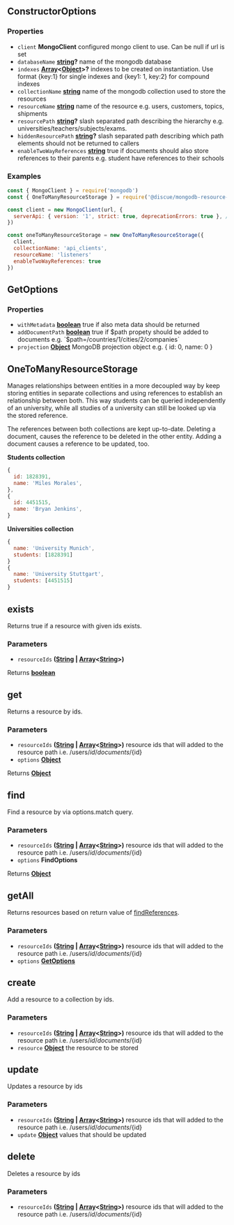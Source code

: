 <!-- Generated by documentation.js. Update this documentation by updating the source code. -->

## ConstructorOptions

### Properties

*   `client` **MongoClient** configured mongo client to use. Can be null if url is set
*   `databaseName` **[string][1]?** name of the mongodb database
*   `indexes` **[Array][2]<[Object][3]>?** indexes to be created on instantiation. Use format {key:1} for single indexes and {key1: 1, key:2} for compound indexes
*   `collectionName` **[string][1]** name of the mongodb collection used to store the resources
*   `resourceName` **[string][1]** name of the resource e.g. users, customers, topics, shipments
*   `resourcePath` **[string][1]?** slash separated path describing the hierarchy e.g. universities/teachers/subjects/exams.
*   `hiddenResourcePath` **[string][1]?** slash separated path describing which path elements should not be returned to callers
*   `enableTwoWayReferences` **[string][1]** true if documents should also store references to their parents e.g. student have references to their schools

### Examples

```javascript
const { MongoClient } = require('mongodb')
const { OneToManyResourceStorage } = require('@discue/mongodb-resource-client')

const client = new MongoClient(url, {
  serverApi: { version: '1', strict: true, deprecationErrors: true }, // https://www.mongodb.com/docs/manual/reference/stable-api/
})

const oneToManyResourceStorage = new OneToManyResourceStorage({
  client,
  collectionName: 'api_clients',
  resourceName: 'listeners'
  enableTwoWayReferences: true
})
```

## GetOptions

### Properties

*   `withMetadata` **[boolean][4]** true if also meta data should be returned
*   `addDocumentPath` **[boolean][4]** true if $path propety should be added to documents e.g. `$path=/countries/1/cities/2/companies`
*   `projection` **[Object][3]** MongoDB projection object e.g. { id: 0, name: 0 }

## OneToManyResourceStorage

Manages relationships between entities in a more decoupled way by keep storing
entities in separate collections and using references to establish an relationship
between both. This way students can be queried independently of an university,
while all studies of a university can still be looked up via the stored reference.

The references between both collections are kept up-to-date. Deleting a document,
causes the reference to be deleted in the other entity. Adding a document
causes a reference to be updated, too.

<strong>Students collection</strong>

```js
{
  id: 1828391,
  name: 'Miles Morales',
},
{
  id: 4451515,
  name: 'Bryan Jenkins',
}
```

<strong>Universities collection</strong>

```js
{
  name: 'University Munich',
  students: [1828391]
}
{
  name: 'University Stuttgart',
  students: [4451515]
}
```

## exists

Returns true if a resource with given ids exists.

### Parameters

*   `resourceIds` **([String][1] | [Array][2]<[String][1]>)**&#x20;

Returns **[boolean][4]**&#x20;

## get

Returns a resource by ids.

### Parameters

*   `resourceIds` **([String][1] | [Array][2]<[String][1]>)** resource ids that will added to the resource path i.e. /users/${id}/documents/${id}
*   `options` **[Object][3]**&#x20;

Returns **[Object][3]**&#x20;

## find

Find a resource by via options.match query.

### Parameters

*   `resourceIds` **([String][1] | [Array][2]<[String][1]>)** resource ids that will added to the resource path i.e. /users/${id}/documents/${id}
*   `options` **FindOptions**&#x20;

Returns **[Object][3]**&#x20;

## getAll

Returns resources based on return value of [findReferences][5].

### Parameters

*   `resourceIds` **([String][1] | [Array][2]<[String][1]>)** resource ids that will added to the resource path i.e. /users/${id}/documents/${id}
*   `options` **[GetOptions][6]**&#x20;

## create

Add a resource to a collection by ids.

### Parameters

*   `resourceIds` **([String][1] | [Array][2]<[String][1]>)** resource ids that will added to the resource path i.e. /users/${id}/documents/${id}
*   `resource` **[Object][3]** the resource to be stored

## update

Updates a resource by ids

### Parameters

*   `resourceIds` **([String][1] | [Array][2]<[String][1]>)** resource ids that will added to the resource path i.e. /users/${id}/documents/${id}
*   `update` **[Object][3]** values that should be updated

## delete

Deletes a resource by ids

### Parameters

*   `resourceIds` **([String][1] | [Array][2]<[String][1]>)** resource ids that will added to the resource path i.e. /users/${id}/documents/${id}

[1]: https://developer.mozilla.org/docs/Web/JavaScript/Reference/Global_Objects/String

[2]: https://developer.mozilla.org/docs/Web/JavaScript/Reference/Global_Objects/Array

[3]: https://developer.mozilla.org/docs/Web/JavaScript/Reference/Global_Objects/Object

[4]: https://developer.mozilla.org/docs/Web/JavaScript/Reference/Global_Objects/Boolean

[5]: findReferences

[6]: #getoptions
